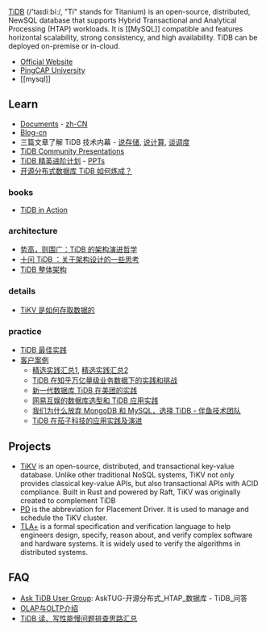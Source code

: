 [TiDB](https://github.com/pingcap/tidb) (/’taɪdiːbi:/, "Ti" stands for Titanium) is an open-source, distributed, NewSQL database that supports Hybrid Transactional and Analytical Processing (HTAP) workloads. It is [[MySQL]] compatible and features horizontal scalability, strong consistency, and high availability. TiDB can be deployed on-premise or in-cloud.

- [Official Website](https://pingcap.com/en/)
- [PingCAP University](https://university.pingcap.com/)
- [[mysql]]



## Learn
- [Documents](https://docs.pingcap.com/tidb/stable) - [zh-CN](https://docs.pingcap.com/zh/tidb/stable)
- [Blog-cn](https://pingcap.com/blog-cn/)
- 三篇文章了解 TiDB 技术内幕 - [说存储](https://pingcap.com/zh/blog/tidb-internal-1), [说计算](https://pingcap.com/zh/blog/tidb-internal-2), [谈调度](https://pingcap.com/zh/blog/tidb-internal-3)
- [TiDB Community Presentations](https://github.com/pingcap/presentations)
- [TiDB 精英进阶计划](https://www.bilibili.com/video/BV1pp4y1X7UQ) - [PPTs](https://github.com/pingcap/presentations/tree/master/TiDB-Elite-Training-Camp)
- [开源分布式数据库 TiDB 如何炼成？](https://www.infoq.cn/article/ufembtvyjwmuqtgwtmci)

### books
- [TiDB in Action](https://book.tidb.io/)

### architecture
- [势高，则围广：TiDB 的架构演进哲学](https://www.infoq.cn/article/Qw_8ubZFgtQlcZmZHBlA)
- [十问 TiDB ：关于架构设计的一些思考](https://pingcap.com/blog-cn/10-questions-tidb-structure/)
- [TiDB 整体架构](https://book.tidb.io/session1/chapter1/tidb-architecture.html)

### details
- [TiKV 是如何存取数据的](https://pingcap.com/blog-cn/how-tikv-store-get-data/)

### practice
- [TiDB 最佳实践](https://docs.pingcap.com/zh/tidb/stable/tidb-best-practices)
- [客户案例](https://pingcap.com/zh/case/)
  - [精选实践汇总1](https://asktug.com/t/topic/34701), [精选实践汇总2](https://asktug.com/t/topic/69927)
  - [TiDB 在知乎万亿量级业务数据下的实践和挑战](https://zhuanlan.zhihu.com/p/71023604)
  - [新一代数据库 TiDB 在美团的实践](https://tech.meituan.com/2018/11/22/mysql-pingcap-practice.html)
  - [网易互娱的数据库选型和 TiDB 应用实践](https://www.infoq.cn/article/umuBqMCpWWGo4QYMksc0)
  - [我们为什么放弃 MongoDB 和 MySQL，选择 TiDB - 伴鱼技术团队](https://new.qq.com/omn/20200728/20200728A081CU00.html)
  - [TiDB 在茄子科技的应用实践及演进](https://pingcap.com/zh/blog/devcon-2021-shareit)



## Projects
- [TiKV](https://github.com/tikv/tikv) is an open-source, distributed, and transactional key-value database. Unlike other traditional NoSQL systems, TiKV not only provides classical key-value APIs, but also transactional APIs with ACID compliance. Built in Rust and powered by Raft, TiKV was originally created to complement TiDB
- [PD](https://github.com/tikv/pd) is the abbreviation for Placement Driver. It is used to manage and schedule the TiKV cluster.
- [TLA+](https://github.com/pingcap/tla-plus) is a formal specification and verification language to help engineers design, specify, reason about, and verify complex software and hardware systems. It is widely used to verify the algorithms in distributed systems.



## FAQ
- [Ask TiDB User Group](https://asktug.com/): AskTUG-开源分布式_HTAP_数据库 - TiDB_问答
- [OLAP与OLTP介绍](https://developer.aliyun.com/article/345453)
- [TiDB 读、写性能慢问题排查思路汇总](https://asktug.com/t/topic/95104)
